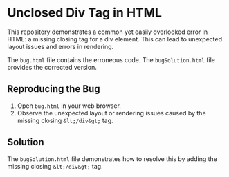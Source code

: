 # Unclosed Div Tag in HTML

This repository demonstrates a common yet easily overlooked error in HTML: a missing closing tag for a div element.  This can lead to unexpected layout issues and errors in rendering.

The `bug.html` file contains the erroneous code. The `bugSolution.html` file provides the corrected version.

## Reproducing the Bug

1. Open `bug.html` in your web browser.
2. Observe the unexpected layout or rendering issues caused by the missing closing `&lt;/div&gt;` tag.

## Solution

The `bugSolution.html` file demonstrates how to resolve this by adding the missing closing `&lt;/div&gt;` tag.